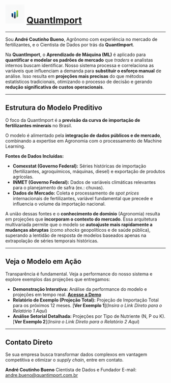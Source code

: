 # <img src="logo3.png" alt="Logo QuantImport" width="60"> [QuantImport](https://quantimportbrazil.github.io/Sobre/)

---

Sou **André Coutinho Bueno**, Agrônomo com experiência no mercado de fertilizantes, e o Cientista de Dados por trás da **QuantImport**.

Na **QuantImport**, o **Aprendizado de Máquina (ML)** é aplicado para **quantificar e modelar os padrões de mercado** que *traders* e analistas internos buscam identificar. Nosso sistema processa e correlaciona as variáveis que influenciam a demanda para **substituir o esforço manual** de análise. Isso resulta em **projeções mais precisas** do que métodos estatísticos tradicionais, otimizando o processo de decisão e gerando **redução significativa de custos operacionais**.

---

## Estrutura do Modelo Preditivo

O foco da QuantImport é a **previsão da curva de importação de fertilizantes minerais** no Brasil.

O modelo é alimentado pela **integração de dados públicos e de mercado**, combinando a expertise em Agronomia com o processamento de Machine Learning.

**Fontes de Dados Incluídas:**

* **Comexstat (Governo Federal):** Séries históricas de importação (fertilizantes, agroquímicos, máquinas, diesel) e exportação de produtos agrícolas.
* **INMET (Governo Federal):** Dados de variáveis climáticas relevantes para o planejamento de safra (ex.: chuvas).
* **Dados de Mercado:** Coleta e processamento de *spot prices* internacionais de fertilizantes, variável fundamental que precede e influencia o volume da importação nacional.

A união dessas fontes e o **conhecimento de domínio** (Agronomia) resulta em projeções que **incorporam o contexto do mercado**. Essa arquitetura multivariada permite que o modelo se **autoajuste mais rapidamente a mudanças abruptas** (como *shocks* geopolíticos e de saúde pública), superando a lentidão de resposta de modelos baseados apenas na extrapolação de séries temporais históricas.

---

## Veja o Modelo em Ação

Transparência é fundamental. Veja a performance do nosso sistema e explore exemplos das projeções que entregamos:

* **Demonstração Interativa:** Análise da performance do modelo e projeções em tempo real. [**Acesse a Demo**](https://quantimportbrazil.github.io/Demo/)
* **Relatório de Exemplo (Projeção Total):** Projeção de Importação Total para os próximos 12 meses. [**Ver Exemplo 1**](*Insira o Link Direto para o Relatório 1 Aqui*)
* **Análise Setorial Detalhada:** Projeções por Tipo de Nutriente (N, P ou K). [**Ver Exemplo 2**](*Insira o Link Direto para o Relatório 2 Aqui*)

---

## Contato Direto

Se sua empresa busca transformar dados complexos em vantagem competitiva e otimizar o *supply chain*, entre em contato.

**André Coutinho Bueno**
Cientista de Dados e Fundador
E-mail: andre.bueno@quantimport.com.br
